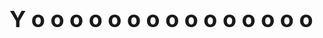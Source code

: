 <!DOCTYPE html>
<html lang="en">
<head>
  <meta charset="UTF-8">
  <meta name="viewport" content="width=device-width, initial-scale=1.0">
  <title>Animated Text</title>
  <style>
    /* Styles for the text */
    .hello {
      font-size: 36px;
      font-weight: bold;
      white-space: nowrap; /* Prevents line breaks */
    }
  </style>
</head>
<body>
  <!-- HTML element for the text -->
  <div class="hello" id="helloText">
    <span>Y</span> <span>o</span> <span>o</span> <span>o</span> <span>o</span> <span>o</span> <span>o</span> <span>o</span> <span>o</span> <span>o</span> <span>o</span> <span>o</span> <span>o</span> <span>o</span> <span>o</span> <span>o</span> 
  </div>

  <script>
    // Function to generate shades of a color
    function generateShades(color, count) {
      const colors = [];
      for (let i = 0; i < count; i++) {
        const shade = `#${Math.floor(color[0] * (1 - i / (count - 1))).toString(16).padStart(2, '0')}${Math.floor(color[1] * (1 - i / (count - 1))).toString(16).padStart(2, '0')}${Math.floor(color[2] * (1 - i / (count - 1))).toString(16).padStart(2, '0')}`;
        colors.push(shade);
      }
      return colors;
    }

    // Generate shades of colors
    const baseColors = [[255, 0, 0], [0, 255, 0], [0, 0, 255], [255, 0, 255], [255, 255, 0]];
    const colors = baseColors.flatMap(color => generateShades(color, 16));

    // Function to animate the text
    function animateText() {
      const letters = document.querySelectorAll('.hello span');
      
      letters.forEach((letter, index) => {
        letter.style.opacity = 0;
        
        setTimeout(() => {
          letter.style.opacity = 1;
          letter.style.color = colors[index];
        }, 100 * index);
      });
      
      // Call the function recursively after all letters have faded in
      setTimeout(() => {
        letters.forEach((letter, index) => {
          letter.style.opacity = 0;
        });
        setTimeout(animateText, 1600); // Wait for 1.6 seconds before starting the next loop
      }, 1600); // Wait for 1.6 seconds before starting the next loop
    }
    
    // Start the animation
    animateText();
  </script>
</body>
</html>
